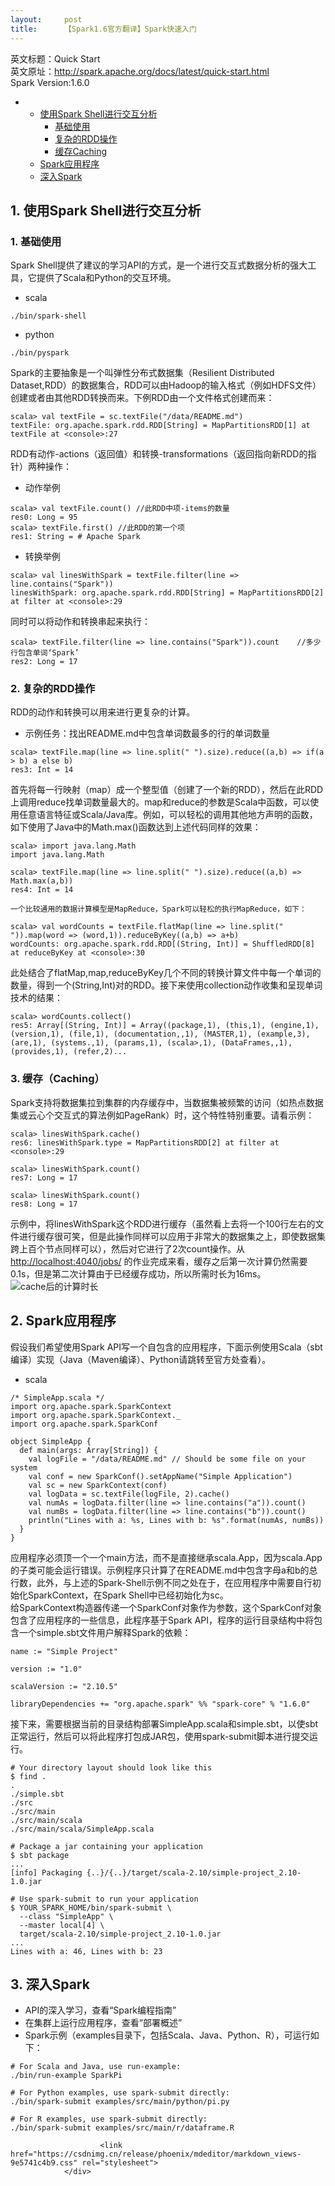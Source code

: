```yaml
---
layout:     post
title:      【Spark1.6官方翻译】Spark快速入门
---
```

<div id="article_content" class="article_content clearfix csdn-tracking-statistics" data-pid="blog" data-mod="popu_307" data-dsm="post">
								            <div id="content_views" class="markdown_views prism-atom-one-dark">
							<!-- flowchart 箭头图标 勿删 -->
							<svg xmlns="http://www.w3.org/2000/svg" style="display: none;"><path stroke-linecap="round" d="M5,0 0,2.5 5,5z" id="raphael-marker-block" style="-webkit-tap-highlight-color: rgba(0, 0, 0, 0);"></path></svg>
							<p>英文标题：Quick Start <br>
英文原址：<a href="http://spark.apache.org/docs/latest/quick-start.html" rel="nofollow">http://spark.apache.org/docs/latest/quick-start.html</a> <br>
Spark Version:1.6.0</p>

<p></p><div class="toc">
<ul>
<li><ul>
<li><a href="#1-%E4%BD%BF%E7%94%A8spark-shell%E8%BF%9B%E8%A1%8C%E4%BA%A4%E4%BA%92%E5%88%86%E6%9E%90" rel="nofollow">使用Spark Shell进行交互分析</a><ul>
<li><a href="#1-%E5%9F%BA%E7%A1%80%E4%BD%BF%E7%94%A8" rel="nofollow">基础使用</a></li>
<li><a href="#2-%E5%A4%8D%E6%9D%82%E7%9A%84rdd%E6%93%8D%E4%BD%9C" rel="nofollow">复杂的RDD操作</a></li>
<li><a href="#3-%E7%BC%93%E5%AD%98caching" rel="nofollow">缓存Caching</a></li>
</ul>
</li>
<li><a href="#2-spark%E5%BA%94%E7%94%A8%E7%A8%8B%E5%BA%8F" rel="nofollow">Spark应用程序</a></li>
<li><a href="#3-%E6%B7%B1%E5%85%A5spark" rel="nofollow">深入Spark</a></li>
</ul>
</li>
</ul>
</div>




<h2 id="1-使用spark-shell进行交互分析">1. 使用Spark Shell进行交互分析</h2>



<h3 id="1-基础使用">1. 基础使用</h3>

<p>Spark Shell提供了建议的学习API的方式，是一个进行交互式数据分析的强大工具，它提供了Scala和Python的交互环境。</p>

<ul>
<li>scala</li>
</ul>



<pre class="prettyprint"><code class=" hljs livecodeserver">./bin/spark-<span class="hljs-built_in">shell</span></code></pre>

<ul>
<li>python</li>
</ul>



<pre class="prettyprint"><code class=" hljs ">./bin/pyspark</code></pre>

<p>Spark的主要抽象是一个叫弹性分布式数据集（Resilient Distributed Dataset,RDD）的数据集合，RDD可以由Hadoop的输入格式（例如HDFS文件）创建或者由其他RDD转换而来。下例RDD由一个文件格式创建而来：</p>



<pre class="prettyprint"><code class=" hljs avrasm">scala&gt; val textFile = sc<span class="hljs-preprocessor">.textFile</span>(<span class="hljs-string">"/data/README.md"</span>)
<span class="hljs-label">textFile:</span> org<span class="hljs-preprocessor">.apache</span><span class="hljs-preprocessor">.spark</span><span class="hljs-preprocessor">.rdd</span><span class="hljs-preprocessor">.RDD</span>[String] = MapPartitionsRDD[<span class="hljs-number">1</span>] at textFile at &lt;console&gt;:<span class="hljs-number">27</span></code></pre>

<p>RDD有动作-actions（返回值）和转换-transformations（返回指向新RDD的指针）两种操作：</p>

<ul>
<li>动作举例</li>
</ul>



<pre class="prettyprint"><code class=" hljs avrasm">scala&gt; val textFile<span class="hljs-preprocessor">.count</span>() //此RDD中项-items的数量
<span class="hljs-label">res0:</span> Long = <span class="hljs-number">95</span>
scala&gt; textFile<span class="hljs-preprocessor">.first</span>() //此RDD的第一个项
<span class="hljs-label">res1:</span> String = <span class="hljs-preprocessor"># Apache Spark</span></code></pre>

<ul>
<li>转换举例</li>
</ul>



<pre class="prettyprint"><code class=" hljs livecodeserver">scala&gt; val linesWithSpark = textFile.<span class="hljs-built_in">filter</span>(<span class="hljs-built_in">line</span> =&gt; <span class="hljs-built_in">line</span>.<span class="hljs-operator">contains</span>(<span class="hljs-string">"Spark"</span>))
linesWithSpark: org.apache.spark.rdd.RDD[String] = MapPartitionsRDD[<span class="hljs-number">2</span>] <span class="hljs-keyword">at</span> <span class="hljs-built_in">filter</span> <span class="hljs-keyword">at</span> &lt;console&gt;:<span class="hljs-number">29</span></code></pre>

<p>同时可以将动作和转换串起来执行：</p>



<pre class="prettyprint"><code class=" hljs livecodeserver">scala&gt; textFile.<span class="hljs-built_in">filter</span>(<span class="hljs-built_in">line</span> =&gt; <span class="hljs-built_in">line</span>.<span class="hljs-operator">contains</span>(<span class="hljs-string">"Spark"</span>)).count   <span class="hljs-comment"> //多少行包含单词‘Spark’</span>
res2: Long = <span class="hljs-number">17</span></code></pre>



<h3 id="2-复杂的rdd操作">2. 复杂的RDD操作</h3>

<p>RDD的动作和转换可以用来进行更复杂的计算。</p>

<ul>
<li>示例任务：找出README.md中包含单词数最多的行的单词数量</li>
</ul>



<pre class="prettyprint"><code class=" hljs coffeescript">scala&gt; textFile.map<span class="hljs-function"><span class="hljs-params">(line =&gt; line.split(<span class="hljs-string">" "</span>).size)</span>.<span class="hljs-title">reduce</span><span class="hljs-params">((a,b) =&gt; <span class="hljs-keyword">if</span>(a &gt; b) a <span class="hljs-keyword">else</span> b)</span>
<span class="hljs-title">res3</span>: <span class="hljs-title">Int</span> = 14</span></code></pre>

<p>首先将每一行映射（map）成一个整型值（创建了一个新的RDD），然后在此RDD上调用reduce找单词数量最大的。map和reduce的参数是Scala中函数，可以使用任意语言特征或Scala/Java库。例如，可以轻松的调用其他地方声明的函数，如下使用了Java中的Math.max()函数达到上述代码同样的效果：</p>



<pre class="prettyprint"><code class=" hljs avrasm">scala&gt; import java<span class="hljs-preprocessor">.lang</span><span class="hljs-preprocessor">.Math</span>
import java<span class="hljs-preprocessor">.lang</span><span class="hljs-preprocessor">.Math</span>

scala&gt; textFile<span class="hljs-preprocessor">.map</span>(line =&gt; line<span class="hljs-preprocessor">.split</span>(<span class="hljs-string">" "</span>)<span class="hljs-preprocessor">.size</span>)<span class="hljs-preprocessor">.reduce</span>((a,b) =&gt; Math<span class="hljs-preprocessor">.max</span>(a,b))
<span class="hljs-label">res4:</span> Int = <span class="hljs-number">14</span></code></pre>

<pre><code>一个比较通用的数据计算模型是MapReduce，Spark可以轻松的执行MapReduce，如下：
</code></pre>



<pre class="prettyprint"><code class=" hljs coffeescript">scala&gt; val wordCounts = textFile.flatMap<span class="hljs-function"><span class="hljs-params">(line =&gt; line.split(<span class="hljs-string">" "</span>))</span>.<span class="hljs-title">map</span><span class="hljs-params">(word =&gt; (word,<span class="hljs-number">1</span>))</span>.<span class="hljs-title">reduceByKey</span><span class="hljs-params">((a,b) =&gt; a+b)</span>
<span class="hljs-title">wordCounts</span>: <span class="hljs-title">org</span>.<span class="hljs-title">apache</span>.<span class="hljs-title">spark</span>.<span class="hljs-title">rdd</span>.<span class="hljs-title">RDD</span>[<span class="hljs-params">(String, Int)</span>] = <span class="hljs-title">ShuffledRDD</span>[8] <span class="hljs-title">at</span> <span class="hljs-title">reduceByKey</span> <span class="hljs-title">at</span> &lt;<span class="hljs-title">console</span>&gt;:30</span></code></pre>

<p>此处结合了flatMap,map,reduceByKey几个不同的转换计算文件中每一个单词的数量，得到一个(String,Int)对的RDD。接下来使用collection动作收集和呈现单词技术的结果：</p>



<pre class="prettyprint"><code class=" hljs autohotkey">scala&gt; wordCounts.collect()
<span class="hljs-label">res5:</span> Array[(String, Int)] = Array((package,<span class="hljs-number">1</span>), (this,<span class="hljs-number">1</span>), (engine,<span class="hljs-number">1</span>), (version,<span class="hljs-number">1</span>), (file,<span class="hljs-number">1</span>), (documentation,,<span class="hljs-number">1</span>), (MASTER,<span class="hljs-number">1</span>), (example,<span class="hljs-number">3</span>), (are,<span class="hljs-number">1</span>), (systems.,<span class="hljs-number">1</span>), (params,<span class="hljs-number">1</span>), (scala&gt;,<span class="hljs-number">1</span>), (DataFrames,,<span class="hljs-number">1</span>), (provides,<span class="hljs-number">1</span>), (refer,<span class="hljs-number">2</span>)...</code></pre>



<h3 id="3-缓存caching">3. 缓存（Caching）</h3>

<p>Spark支持将数据集拉到集群的内存缓存中，当数据集被频繁的访问（如热点数据集或云心个交互式的算法例如PageRank）时，这个特性特别重要。请看示例：</p>



<pre class="prettyprint"><code class=" hljs avrasm">scala&gt; linesWithSpark<span class="hljs-preprocessor">.cache</span>()
<span class="hljs-label">res6:</span> linesWithSpark<span class="hljs-preprocessor">.type</span> = MapPartitionsRDD[<span class="hljs-number">2</span>] at filter at &lt;console&gt;:<span class="hljs-number">29</span>

scala&gt; linesWithSpark<span class="hljs-preprocessor">.count</span>()
<span class="hljs-label">res7:</span> Long = <span class="hljs-number">17</span>

scala&gt; linesWithSpark<span class="hljs-preprocessor">.count</span>()
<span class="hljs-label">res8:</span> Long = <span class="hljs-number">17</span></code></pre>

<p>示例中，将linesWithSpark这个RDD进行缓存（虽然看上去将一个100行左右的文件进行缓存很可笑，但是此操作同样可以应用于非常大的数据集之上，即使数据集跨上百个节点同样可以），然后对它进行了2次count操作。从<a href="http://localhost:4040/jobs/" rel="nofollow">http://localhost:4040/jobs/</a> 的作业完成来看，缓存之后第一次计算仍然需要0.1s，但是第二次计算由于已经缓存成功，所以所需时长为16ms。 <br>
<img src="https://img-blog.csdn.net/20160128171308145" alt="cache后的计算时长" title=""></p>



<h2 id="2-spark应用程序">2. Spark应用程序</h2>

<p>假设我们希望使用Spark API写一个自包含的应用程序，下面示例使用Scala（sbt编译）实现（Java（Maven编译）、Python请跳转至官方处查看）。</p>

<ul>
<li>scala</li>
</ul>



<pre class="prettyprint"><code class=" hljs avrasm"><span class="hljs-comment">/* SimpleApp.scala */</span>
import org<span class="hljs-preprocessor">.apache</span><span class="hljs-preprocessor">.spark</span><span class="hljs-preprocessor">.SparkContext</span>
import org<span class="hljs-preprocessor">.apache</span><span class="hljs-preprocessor">.spark</span><span class="hljs-preprocessor">.SparkContext</span>._
import org<span class="hljs-preprocessor">.apache</span><span class="hljs-preprocessor">.spark</span><span class="hljs-preprocessor">.SparkConf</span>

object SimpleApp {
  def main(args: Array[String]) {
    val logFile = <span class="hljs-string">"/data/README.md"</span> // Should be some file on your system
    val conf = new SparkConf()<span class="hljs-preprocessor">.setAppName</span>(<span class="hljs-string">"Simple Application"</span>)
    val sc = new SparkContext(conf)
    val logData = sc<span class="hljs-preprocessor">.textFile</span>(logFile, <span class="hljs-number">2</span>)<span class="hljs-preprocessor">.cache</span>()
    val numAs = logData<span class="hljs-preprocessor">.filter</span>(line =&gt; line<span class="hljs-preprocessor">.contains</span>(<span class="hljs-string">"a"</span>))<span class="hljs-preprocessor">.count</span>()
    val numBs = logData<span class="hljs-preprocessor">.filter</span>(line =&gt; line<span class="hljs-preprocessor">.contains</span>(<span class="hljs-string">"b"</span>))<span class="hljs-preprocessor">.count</span>()
    println(<span class="hljs-string">"Lines with a: %s, Lines with b: %s"</span><span class="hljs-preprocessor">.format</span>(numAs, numBs))
  }
}</code></pre>

<p>应用程序必须顶一个一个main方法，而不是直接继承scala.App，因为scala.App的子类可能会运行错误。示例程序只计算了在README.md中包含字母a和b的总行数，此外，与上述的Spark-Shell示例不同之处在于，在应用程序中需要自行初始化SparkContext，在Spark Shell中已经初始化为sc。 <br>
给SparkContext构造器传递一个SparkConf对象作为参数，这个SparkConf对象包含了应用程序的一些信息，此程序基于Spark API，程序的运行目录结构中将包含一个simple.sbt文件用户解释Spark的依赖：</p>



<pre class="prettyprint"><code class=" hljs ruby">name <span class="hljs-symbol">:</span>= <span class="hljs-string">"Simple Project"</span>

version <span class="hljs-symbol">:</span>= <span class="hljs-string">"1.0"</span>

scalaVersion <span class="hljs-symbol">:</span>= <span class="hljs-string">"2.10.5"</span>

libraryDependencies += <span class="hljs-string">"org.apache.spark"</span> <span class="hljs-string">%% "spark-core" %</span> <span class="hljs-string">"1.6.0"</span></code></pre>

<p>接下来，需要根据当前的目录结构部署SimpleApp.scala和simple.sbt，以使sbt正常运行，然后可以将此程序打包成JAR包，使用spark-submit脚本进行提交运行。</p>



<pre class="prettyprint"><code class=" hljs r"><span class="hljs-comment"># Your directory layout should look like this</span>
$ find .
.
./simple.sbt
./src
./src/main
./src/main/scala
./src/main/scala/SimpleApp.scala

<span class="hljs-comment"># Package a jar containing your application</span>
$ sbt package
<span class="hljs-keyword">...</span>
[info] Packaging {..}/{..}/target/scala-<span class="hljs-number">2.10</span>/simple-project_2.10-<span class="hljs-number">1.0</span>.jar

<span class="hljs-comment"># Use spark-submit to run your application</span>
$ YOUR_SPARK_HOME/bin/spark-submit \
  --class <span class="hljs-string">"SimpleApp"</span> \
  --master local[<span class="hljs-number">4</span>] \
  target/scala-<span class="hljs-number">2.10</span>/simple-project_2.10-<span class="hljs-number">1.0</span>.jar
<span class="hljs-keyword">...</span>
Lines with a: <span class="hljs-number">46</span>, Lines with b: <span class="hljs-number">23</span></code></pre>



<h2 id="3-深入spark">3. 深入Spark</h2>

<ul>
<li>API的深入学习，查看“Spark编程指南”</li>
<li>在集群上运行应用程序，查看“部署概述”</li>
<li>Spark示例（examples目录下，包括Scala、Java、Python、R），可运行如下：</li>
</ul>



<pre class="prettyprint"><code class=" hljs vhdl"># <span class="hljs-keyword">For</span> Scala <span class="hljs-keyword">and</span> Java, <span class="hljs-keyword">use</span> run-example:
./bin/run-example SparkPi

# <span class="hljs-keyword">For</span> Python examples, <span class="hljs-keyword">use</span> spark-submit directly:
./bin/spark-submit examples/src/main/python/pi.py

# <span class="hljs-keyword">For</span> R examples, <span class="hljs-keyword">use</span> spark-submit directly:
./bin/spark-submit examples/src/main/r/dataframe.R</code></pre>            </div>
						<link href="https://csdnimg.cn/release/phoenix/mdeditor/markdown_views-9e5741c4b9.css" rel="stylesheet">
                </div>